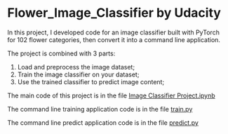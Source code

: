 # Flower_Image_Classifier by Udacity
In this project, I developed code for an image classifier built with PyTorch for 102 flower categories, then convert it into a command line application.

The project is combined with 3 parts:

1. Load and preprocess the image dataset;
2. Train the image classifier on your dataset;
3. Use the trained classifier to predict image content;

The main code of this project is in the file [Image Classifier Project.ipynb](https://github.com/hyw1994/Flower_Image_Classifier/blob/master/Image%20Classifier%20Project.ipynb)

The command line training application code is in the file [train.py](https://github.com/hyw1994/Flower_Image_Classifier/blob/master/train.py)

The command line predict application code is in the file [predict.py](https://github.com/hyw1994/Flower_Image_Classifier/blob/master/predict.py)
